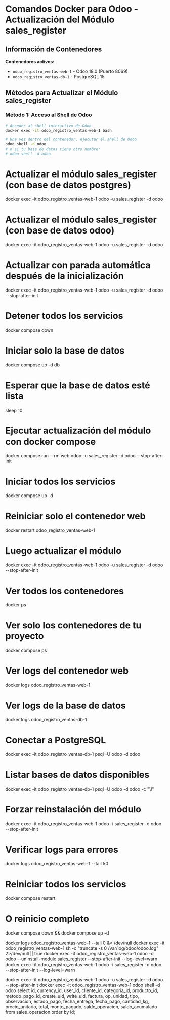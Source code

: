 # Comandos Docker para Odoo - Actualización del Módulo sales_register

## Información de Contenedores

**Contenedores activos:**

- `odoo_registro_ventas-web-1` - Odoo 18.0 (Puerto 8069)
- `odoo_registro_ventas-db-1` - PostgreSQL 15

## Métodos para Actualizar el Módulo sales_register

### Método 1: Acceso al Shell de Odoo

```bash
# Acceder al shell interactivo de Odoo
docker exec -it odoo_registro_ventas-web-1 bash

# Una vez dentro del contenedor, ejecutar el shell de Odoo
odoo shell -d odoo
# o si tu base de datos tiene otro nombre:
# odoo shell -d odoo
```

# Actualizar el módulo sales_register (con base de datos postgres)

docker exec -it odoo_registro_ventas-web-1 odoo -u sales_register -d odoo

# Actualizar el módulo sales_register (con base de datos odoo)

docker exec -it odoo_registro_ventas-web-1 odoo -u sales_register -d odoo

# Actualizar con parada automática después de la inicialización

docker exec -it odoo_registro_ventas-web-1 odoo -u sales_register -d odoo --stop-after-init

# Detener todos los servicios

docker compose down

# Iniciar solo la base de datos

docker compose up -d db

# Esperar que la base de datos esté lista

sleep 10

# Ejecutar actualización del módulo con docker compose

docker compose run --rm web odoo -u sales_register -d odoo --stop-after-init

# Iniciar todos los servicios

docker compose up -d

# Reiniciar solo el contenedor web

docker restart odoo_registro_ventas-web-1

# Luego actualizar el módulo

docker exec -it odoo_registro_ventas-web-1 odoo -u sales_register -d odoo --stop-after-init

# Ver todos los contenedores

docker ps

# Ver solo los contenedores de tu proyecto

docker compose ps

# Ver logs del contenedor web

docker logs odoo_registro_ventas-web-1

# Ver logs de la base de datos

docker logs odoo_registro_ventas-db-1

# Conectar a PostgreSQL

docker exec -it odoo_registro_ventas-db-1 psql -U odoo -d odoo

# Listar bases de datos disponibles

docker exec -it odoo_registro_ventas-db-1 psql -U odoo -d odoo -c "\l"

# Forzar reinstalación del módulo

docker exec -it odoo_registro_ventas-web-1 odoo -i sales_register -d odoo --stop-after-init

# Verificar logs para errores

docker logs odoo_registro_ventas-web-1 --tail 50

# Reiniciar todos los servicios

docker compose restart

# O reinicio completo

docker compose down && docker compose up -d

docker logs odoo_registro_ventas-web-1 --tail 0 &> /dev/null
docker exec -it odoo_registro_ventas-web-1 sh -c "truncate -s 0 /var/log/odoo/odoo.log" 2>/dev/null || true
docker exec -it odoo_registro_ventas-web-1 odoo -d odoo --uninstall-module sales_register --stop-after-init --log-level=warn
docker exec -it odoo_registro_ventas-web-1 odoo -i sales_register -d odoo --stop-after-init --log-level=warn

docker exec -it odoo_registro_ventas-web-1 odoo -u sales_register -d odoo --stop-after-init
docker exec -it odoo_registro_ventas-web-1 odoo shell -d odoo
select id, currency_id, user_id, cliente_id, categoria_id, producto_id, metodo_pago_id, create_uid, write_uid, factura, op, unidad, tipo, observacion, estado_pago, fecha_entrega, fecha_pago, cantidad_kg, precio_unitario, total, monto_pagado, saldo_operacion, saldo_acumulado from sales_operacion order by id;
